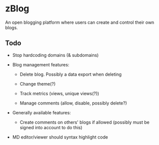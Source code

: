 # zBlog

An open blogging platform where users can create and control their own blogs.

## Todo

* Stop hardcoding domains (& subdomains)

* Blog management features:

  * Delete blog. Possibly a data export when deleting

  * Change theme(?)

  * Track metrics (views, unique views(?))

  * Manage comments (allow, disable, possibly delete?)

* Generally available features:

  * Create comments on others' blogs if allowed (possibly must be signed into account to do this)

* MD editor/viewer should syntax highlight code
